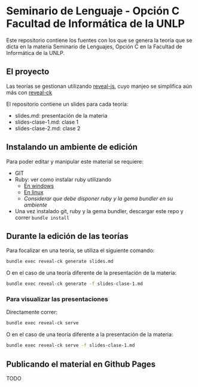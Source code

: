 # Seminario de Lenguaje - Opción C Facultad de Informática de la UNLP

Este repositorio contiene los fuentes con los que se genera la teoría que se
dicta en la materia Seminario de Lenguajes, Opción C en la Facultad de
Informática de la UNLP.

## El proyecto

Las teorías se gestionan utilizando [reveal-js](http://lab.hakim.se/reveal-js),
cuyo manjeo se simplifica aún más con [reveal-ck](http://jedcn.github.io/reveal-ck/)

El repositorio contiene un slides para cada teoría:

* slides.md: presentación de la materia
* slides-clase-1.md: clase 1
* slides-clase-2.md: clase 2

## Instalando un ambiente de edición

Para poder editar y manipular este material se requiere:

* GIT
* Ruby: ver como instalar ruby utilizando 
  * [En windows](http://rubyinstaller.org/)
  * [En linux](https://github.com/rbenv/rbenv)
  * *Considerar que debe disponer ruby y la gema bundler en su ambiente*
* Una vez instalado git, ruby y la gema bundler, descargar este repo y correr
  `bundle install`

## Durante la edición de las teorías

Para focalizar en una teoría, se utiliza el siguiente comando:

```bash
bundle exec reveal-ck generate slides.md
```

O en el caso de una teoría diferente de la presentación de la materia:

```bash
bundle exec reveal-ck generate -f slides-clase-1.md
```

### Para visualizar las presentaciones

Directamente correr:

```bash
bundle exec reveal-ck serve
```

O en el caso de una teoría diferente a la presentación de la materia:

```bash
bundle exec reveal-ck serve -f slides-clase-1.md
```

## Publicando el material en Github Pages

TODO

